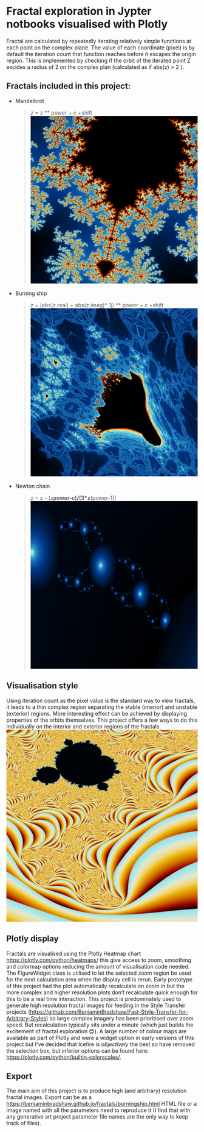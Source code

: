 # Fractal exploration in Jypter notbooks visualised with Plotly
Fractal are calculated by repeatedly iterating relatively simple functions at each point on the complex plane. 
The value of each coordinate (pixel) is by default the iteration count that function reaches before it escapes the origin region. 
This is implemented by checking if the orbit of the iterated point Z excides a radius of 2 on the complex plan (calculated as if abs(z) > 2 ).

## Fractals included in this project:
- Mandelbrot
  > z = z ** power + c +shift
  ![alt text](https://raw.githubusercontent.com/BenjaminBradshaw/fractals/master/20200910-124134.jpeg "Mandelbrot")
  
- Burning ship
  >  z = (abs(z.real) + abs(z.imag)* 1j) ** power + c +shift
![alt text](https://raw.githubusercontent.com/BenjaminBradshaw/fractals/master/20200910-140517.jpeg "Burning ship")

- Newton chain
  > z = z - (z**power-c)/(3*z**(power-1))
  ![alt text](https://raw.githubusercontent.com/BenjaminBradshaw/fractals/master/Newton%5E2.0%2B0.0(-0.4062%2C-0.0617)%2C(0.0533%2C0.2755)orbit_distance_logorbit_distance20200912-101201.jpeg "Newton chain")
## Visualisation style
Using iteration count as the pixel value is the standard way to view fractals, it leads to a thin complex region separating the stable (interior) and unstable (exterior) regions. More interesting effect can be achieved by displaying properties of the orbits themselves. This project offers a few ways to do this individually on the interior and exterior regions of the fractals.
![alt text](https://raw.githubusercontent.com/BenjaminBradshaw/fractals/master/20200910-201450.jpeg "Exterior orbit distance")

## Plotly display 
Fractals are visualised using the Plotly Heatmap chart https://plotly.com/python/heatmaps/ this give access to zoom, smoothing and colormap options reducing the amount of visualisation code needed. The FigureWidget class is utilised to let the selected zoom region be used for the next calculation area when the display cell is rerun. Early prototype of this project had the plot automatically recalculate on zoom in but the more complex and higher resolution plots don’t recalculate quick enough for this to be a real time interaction. This project is predominately used to generate high resolution fractal images for feeding in the Style Transfer projects  (https://github.com/BenjaminBradshaw/Fast-Style-Transfer-for-Arbitrary-Styles) so large complex imagery has been prioritised over zoom speed. But recalculation typically sits under a minute (which just builds the excitement of fractal exploration 😊). A large number of colour maps are available as part of Plotly and were a widget option in early versions of this project but I've decided that Icefire is *objectively* the best so have removed the selection box, but inferior  options can be found here: https://plotly.com/python/builtin-colorscales/.

## Export
The main aim of this project is to produce high (and arbitrary) resolution fractal images. Export can be as a https://benjaminbradshaw.github.io/fractals/burningship.html HTML file or a image named with all the parameters need to reproduce it (I find that with any generative art project parameter file names are the only way to keep track of files). 

